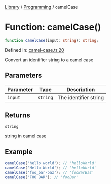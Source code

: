 <!-- markdownlint-disable -->
<!-- cspell: disable -->
[Library](../index.md) / [Programming](./index.md) / camelCase

# Function: camelCase()

```ts
function camelCase(input: string): string;
```

Defined in: [camel-case.ts:20](https://github.com/technobuddha/library/blob/main/src/camel-case.ts#L20)

Convert an identifier string to a camel case

## Parameters

| Parameter | Type | Description |
| ------ | ------ | ------ |
| `input` | `string` | The identifier string |

## Returns

`string`

string in camel case

## Example

```typescript
camelCase('hello world'); // 'helloWorld'
camelCase('Hello World'); // 'helloWorld'
camelCase('foo_bar-baz'); // 'fooBarBaz'
camelCase('FOO BAR'); // 'fooBar'
```

